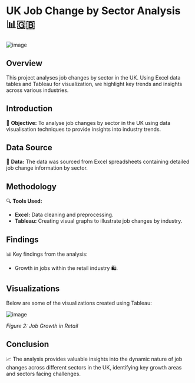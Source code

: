 
# UK Job Change by Sector Analysis 📊🇬🇧

![image](https://github.com/user-attachments/assets/d73c0b5b-8e96-4ae0-85e5-f6ab740dc4f6)


## Overview
This project analyses job changes by sector in the UK. Using Excel data tables and Tableau for visualization, we highlight key trends and insights across various industries.

## Introduction
📌 **Objective:** To analyse job changes by sector in the UK using data visualisation techniques to provide insights into industry trends.

## Data Source
📂 **Data:** The data was sourced from Excel spreadsheets containing detailed job change information by sector.

## Methodology
🔍 **Tools Used:**
- **Excel:** Data cleaning and preprocessing.
- **Tableau:** Creating visual graphs to illustrate job changes by industry.

## Findings
📊 Key findings from the analysis:
- Growth in jobs within the retail industry 🛍️.

## Visualizations
Below are some of the visualizations created using Tableau:

![image](https://github.com/user-attachments/assets/e9561926-4af0-4b37-bde0-d9857f3dd557)

_Figure 2: Job Growth in Retail_

## Conclusion
📈 The analysis provides valuable insights into the dynamic nature of job changes across different sectors in the UK, identifying key growth areas and sectors facing challenges.

